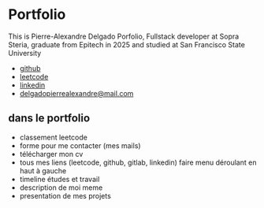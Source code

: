 # Portfolio

This is Pierre-Alexandre Delgado Porfolio, Fullstack developer at Sopra Steria, graduate from Epitech in 2025 and studied at San Francisco State University

- [github](https://github.com/TheRealPad)
- [leetcode](https://leetcode.com/u/delgadopierrealexandre/)
- [linkedin](https://www.linkedin.com/in/pierre-alexandre-delgado/)
- [delgadopierrealexandre@mail.com](mailto:delgadopierrealexandre@mail.com)


## dans le portfolio

- classement leetcode
- forme pour me contacter (mes mails)
- télécharger mon cv
- tous mes liens (leetcode, github, gitlab, linkedin) faire menu déroulant en haut à gauche
- timeline études et travail
- description de moi meme
- presentation de mes projets
